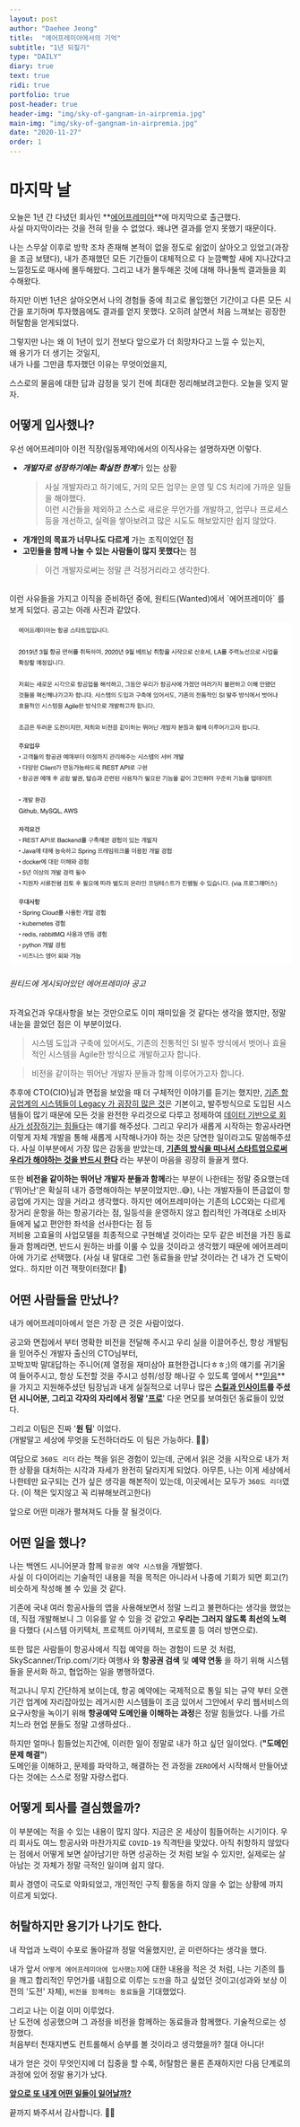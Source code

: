 ```yaml
---
layout: post
author: "Daehee Jeong"
title:  "에어프레미아에서의 기억"
subtitle: "1년 되짚기"
type: "DAILY"
diary: true
text: true
ridi: true
portfolio: true
post-header: true
header-img: "img/sky-of-gangnam-in-airpremia.jpg"
main-img: "img/sky-of-gangnam-in-airpremia.jpg"
date: "2020-11-27"
order: 1
---
```


# 마지막 날

오늘은 1년 간 다녔던 회사인 **[에어프레미아](https://airpremia.com)**에 마지막으로 출근했다.  
사실 마지막이라는 것을 전혀 믿을 수 없었다. 왜냐면 결과를 얻지 못했기 때문이다.


나는 스무살 이후로 방학 조차 존재해 본적이 없을 정도로 쉼없이 살아오고 있었고(과장을 조금 보탰다), 내가 존재했던 모든 기간들이 대체적으로 다 눈깜빡할 새에 지나갔다고 느낄정도로 매사에 몰두해왔다. 그리고 내가 몰두해온 것에 대해 하나둘씩 결과들을 회수해왔다.


하지만 이번 1년은 살아오면서 나의 경험들 중에 최고로 몰입했던 기간이고 다른 모든 시간을 포기하며 투자했음에도 결과를 얻지 못했다.
오히려 살면서 처음 느껴보는 굉장한 허탈함을 얻게되었다.


그렇지만 나는 왜 이 1년이 있기 전보다 앞으로가 더 희망차다고 느낄 수 있는지,  
왜 용기가 더 생기는 것일지,  
내가 나를 그만큼 투자했던 이유는 무엇이었을지,


스스로의 물음에 대한 답과 감정을 잊기 전에 최대한 정리해보려고한다. 오늘을 잊지 말자.


## 어떻게 입사했나?

우선 에어프레미아 이전 직장(일동제약)에서의 이직사유는 설명하자면 이렇다.

- ***개발자로 성장하기에는 확실한 한계***가 있는 상황
    > 사실 개발자라고 하기에도, 거의 모든 업무는 운영 및 CS 처리에 가까운 일들을 해야했다.  
    이런 시간들을 제외하고 스스로 새로운 무언가를 개발하고, 업무나 프로세스 등을 개선하고, 실력을 쌓아보려고 많은 시도도 해보았지만 쉽지 않았다.  
- **개개인의 목표가 너무나도 다르게** 가는 조직이었던 점
- **고민들을 함께 나눌 수 있는 사람들이 많지 못했다**는 점
    > 이건 개발자로써는 정말 큰 걱정거리라고 생각한다.

<br/>
이런 사유들을 가지고 이직을 준비하던 중에, 원티드(Wanted)에서 `에어프레미아` 를 보게 되었다.  
공고는 아래 사진과 같았다.

![원티드에 게시되었던 에어프레미아 공고](img/job-description-airpremia.png)

###### 원티드에 게시되어있던 에어프레미아 공고


자격요건과 우대사항을 보는 것만으로도 이미 재미있을 것 같다는 생각을 했지만,
정말 내눈을 끌었던 점은 이 부분이었다.

> 시스템 도입과 구축에 있어서도, 기존의 전통적인 SI 발주 방식에서 벗어나 효율적인 시스템을 Agile한 방식으로 개발하고자 합니다.

> 비전을 같이하는 뛰어난 개발자 분들과 함께 이루어가고자 합니다.


추후에 CTO(CIO)님과 면접을 보았을 때 더 구체적인 이야기를 듣기는 했지만, <U>기존 항공업계의 시스템들이 Legacy 가 굉장히 많은 것</U>은 기본이고, 발주방식으로 도입된 시스템들이 많기 때문에 모든 것을 완전한 우리것으로 다루고 정제하여 <U>데이터 기반으로 회사가 성장하기는 힘들다</U>는 얘기를 해주셨다. 그리고 우리가 새롭게 시작하는 항공사라면 이렇게 자체 개발을 통해 새롭게 시작해나가야 하는 것은 당연한 일이라고도 말씀해주셨다. 사실 이부분에서 가장 많은 감동을 받았는데, **[기존의 방식을 떠나서 스타트업으로써 우리가 해야하는 것을 반드시 한다](#)** 라는 부분이 마음을 굉장히 들끓게 했다.


또한 **비전을 같이하는 뛰어난 개발자 분들과 함께**라는 부분이 나한테는 정말 중요했는데('뛰어난'은 확실히 내가 증명해야하는 부분이었지만..😅), 나는 개발자들이 뜬금없이 항공업에 가지는 않을 거라고 생각했다. 하지만 에어프레미아는 기존의 LCC와는 다르게 장거리 운항을 하는 항공기라는 점, 일등석을 운영하지 않고 합리적인 가격대로 소비자들에게 넓고 편안한 좌석을 선사한다는 점 등  
저비용 고효율의 사업모델을 최종적으로 구현해낼 것이라는 모두 같은 비전을 가진 동료들과 함께라면, 반드시 원하는 바를 이룰 수 있을 것이라고 생각했기 때문에 에어프레미아에 가기로 선택했다.
(사실 내 말대로 그런 동료들을 만날 것이라는 건 내가 건 도박이었다.. 하지만 이건 잭팟이터졌다! 🎰)


## 어떤 사람들을 만났나?

내가 에어프레미아에서 얻은 가장 큰 것은 사람이었다.

공고와 면접에서 부터 명확한 비전을 전달해 주시고 우리 실을 이끌어주신, 항상 개발팀을 믿어주신 개발자 출신의 CTO님부터,  
꼬박꼬박 말대답하는 주니어(제 열정을 재미삼아 표현한겁니다ㅎㅎ;)의 얘기를 귀기울여 들어주시고, 항상 도전할 것을 주시고 성취/성장 해나갈 수 있도록 옆에서 **[믿음](#)**을 가지고 지원해주셨던 팀장님과 내게 실질적으로 너무나 많은 **[스킬과 인사이트](#)**를 주셨던 시니어분, 그리고 각자의 자리에서 정말 '**[프로](#)**' 다운 면모를 보여줬던 동료들이 있었다.

그리고 이팀은 진짜 '**원 팀**' 이었다.  
(개발말고 세상에 무엇을 도전하더라도 이 팀은 가능하다. 💪💪)

여담으로 `360도 리더` 라는 책을 읽은 경험이 있는데, 군에서 읽은 것을 시작으로 내가 처한 상황을 대처하는 시각과 자세가 완전히 달라지게 되었다. 아무튼, 나는 이게 세상에서 나한테만 요구되는 건가 싶은 생각을 해본적이 있는데, 이곳에서는 모두가 `360도 리더`였다. (이 책은 잊지않고 꼭 리뷰해보려고한다)

앞으로 어떤 미래가 펼쳐져도 다들 잘 될것이다.


## 어떤 일을 했나?

나는 백엔드 시니어분과 함께 `항공권 예약 시스템`을 개발했다.  
사실 이 다이어리는 기술적인 내용을 적을 목적은 아니라서 나중에 기회가 되면 회고(?) 비슷하게 작성해 볼 수 있을 것 같다.

기존에 국내 여러 항공사들의 앱을 사용해보면서 정말 느리고 불편하다는 생각을 했었는데, 직접 개발해보니 그 이유를 알 수 있을 것 같았고
**우리는 그러지 않도록 최선의 노력**을 다했다 (시스템 아키텍처, 프로젝트 아키텍처, 프로토콜 등 여러 방면으로).

또한 많은 사람들이 항공사에서 직접 예약을 하는 경험이 드문 것 처럼, SkyScanner/Trip.com/기타 여행사 와 **항공권 검색** 및 **예약 연동** 을 하기 위해 시스템들을 문서화 하고, 협업하는 일을 병행하였다.


적고나니 무지 간단하게 보이는데, 항공 예약에는 국제적으로 통일 되는 규약 부터 오랜 기간 업계에 자리잡아있는 레거시한 시스템들이 조금 있어서 그안에서 우리 웹서비스의 요구사항을 녹이기 위해 **항공예약 도메인을 이해하는 과정**은 정말 힘들었다. 나를 가르치느라 현업 분들도 정말 고생하셨다..


하지만 얼마나 힘들었는지간에, 이러한 일이 정말로 내가 하고 싶던 일이었다. (**"도메인 문제 해결"**)  
도메인을 이해하고, 문제를 파악하고, 해결하는 전 과정을 `ZERO`에서 시작해서 만들어냈다는 것에는 스스로 정말 자랑스럽다.


## 어떻게 퇴사를 결심했을까?

이 부분에는 적을 수 있는 내용이 많지 않다.
지금은 온 세상이 힘들어하는 시기이다. 우리 회사도 여느 항공사와 마찬가지로 `COVID-19` 직격탄을 맞았다. 
아직 취항하지 않았다는 점에서 어떻게 보면 살아남기만 하면 성공하는 것 처럼 보일 수 있지만, 실제로는 살아남는 것 자체가 정말 극적인 일이며 쉽지 않다.

회사 경영이 극도로 악화되었고, 개인적인 구직 활동을 하지 않을 수 없는 상황에 까지 이르게 되었다.


## 허탈하지만 용기가 나기도 한다.

내 작업과 노력이 수포로 돌아갈까 정말 억울했지만, 곧 미련하다는 생각을 했다.


내가 앞서 `어떻게 에어프레미아에 입사했는지`에 대한 내용을 적은 것 처럼, 나는 기존의 틀을 깨고 합리적인 무언가를 내힘으로 이루는 `도전`을 하고 싶었던 것이고(성과와 보상 이전의 '도전' 자체), `비전을 함께하는 동료들`을 기대했었다.


그리고 나는 이걸 이미 이루었다.  
난 도전에 성공했으며 그 과정을 비전을 함께하는 동료들과 함께했다. 기술적으로는 성장했다.  
처음부터 천재지변도 컨트롤해서 승부를 볼 것이라고 생각했을까? 절대 아니다!


내가 얻은 것이 무엇인지에 더 집중을 할 수록, 허탈함은 물론 존재하지만 다음 단계로의 과정에 있어 정말 용기가 났다.


**[앞으로 또 내게 어떤 일들이 일어날까?](#)**


끝까지 봐주셔서 감사합니다. 🙇‍♂️
